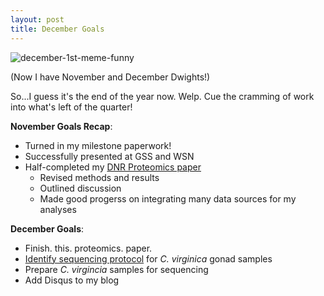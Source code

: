 ```yaml
---
layout: post
title: December Goals
---
```


![december-1st-meme-funny](https://user-images.githubusercontent.com/22335838/33626330-210940be-d9af-11e7-915c-eafb262af1e9.jpg)

(Now I have November and December Dwights!)

So...I guess it's the end of the year now. Welp. Cue the cramming of work into what's left of the quarter!

**November Goals Recap**:

- Turned in my milestone paperwork!
- Successfully presented at GSS and WSN
- Half-completed my [DNR Proteomics paper](https://docs.google.com/document/d/1giP16iXWPE7oDSNI7fyLV3p_1jqsXuuxlH7cJQAwhLM/edit#heading=h.7vvlns7jaib)
  - Revised methods and results
  - Outlined discussion
  - Made good progerss on integrating many data sources for my analyses

**December Goals**:

- Finish. this. proteomics. paper.
- [Identify sequencing protocol](https://github.com/RobertsLab/resources/issues/126) for *C. virginica* gonad samples
- Prepare *C. virgincia* samples for sequencing
- Add Disqus to my blog
